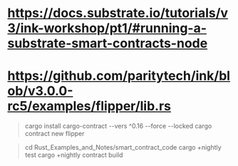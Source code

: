 
# https://docs.substrate.io/tutorials/v3/ink-workshop/pt1/#running-a-substrate-smart-contracts-node
# https://github.com/paritytech/ink/blob/v3.0.0-rc5/examples/flipper/lib.rs

> cargo install cargo-contract --vers ^0.16 --force --locked
> cargo contract new flipper

> cd Rust_Examples_and_Notes/smart_contract_code
> cargo +nightly test
> cargo +nightly contract build
